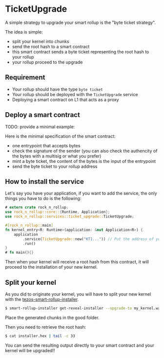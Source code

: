 # TicketUpgrade

A simple strategy to upgrade your smart rollup is the "byte ticket strategy".

The idea is simple:

- split your kernel into chunks
- send the root hash to a smart contract
- this smart contract sends a byte ticket representing the root hash to your rollup
- your rollup proceed to the upgrade

## Requirement

- Your rollup should have the type `byte ticket`
- Your rollup should be deployed with the `TicketUpgrade` service
- Deploying a smart contract on L1 that acts as a proxy

## Deploy a smart contract

TODO: provide a minimal example:

Here is the minimal specification of the smart contract:

- one entrypoint that accepts bytes
- check the signature of the sender (you can also check the authencity of the bytes with a multisig or what you prefer)
- mint a byte ticket, the content of the bytes is the input of the entrypoint
- send the byte ticket to your rollup address

## How to install the service

Let's say you have your application, if you want to add the service, the only things you have to do is the following:

```rust
# extern crate rock_n_rollup;
use rock_n_rollup::core::{Runtime, Application};
use rock_n_rollup::services::ticket_upgrade::TicketUpgrade;

#[rock_n_rollup::main]
fn kernel_entry<R: Runtime>(application: &mut Application<R>) {
    application
        .service(TicketUpgrade::new("KT1...")) // Put the address of your L1 contract
        .run()
}
# fn main(){}
```

Then when your kernel will receive a root hash from this contract, it will proceed to the installation of your new kernel.

## Split your kernel

As you did to originate your kernel, you will have to split your new kernel with the [tezos-smart-rollup-installer](https://crates.io/crates/tezos-smart-rollup-installer).

```bash
$ smart-rollup-installer get-reveal-installer --upgrade-to my_kernel.wasm --output installer.hex --preimages-dir wasm_2_0_0
```

Place the generated chunks in the good folder.

Then you need to retrieve the root hash:

```bash
$ cat installer.hex | tail -c 33
```

You can send the resulting output directly to your smart contract and your kernel will be upgraded!!
